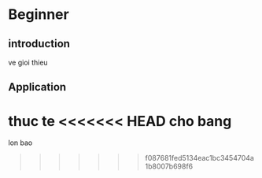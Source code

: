 # Beginner
## introduction
ve gioi thieu
## Application
thuc te
<<<<<<< HEAD
cho bang
=======
lon bao
>>>>>>> f087681fed5134eac1bc3454704a1b8007b698f6
